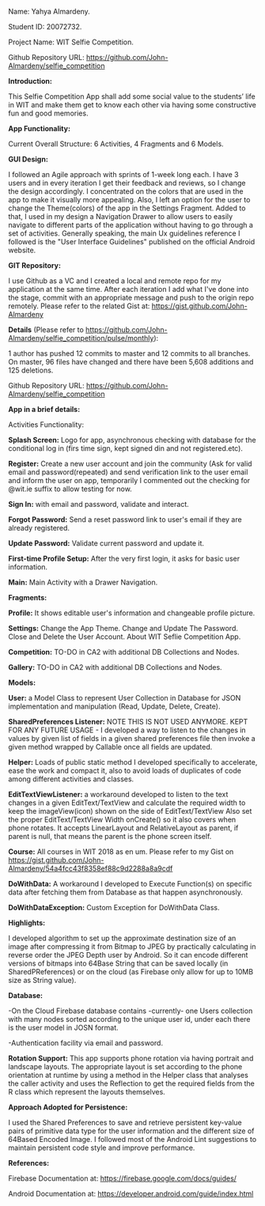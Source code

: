 Name: Yahya Almardeny.

Student ID: 20072732.

Project Name: WIT Selfie Competition.

Github Repository URL: https://github.com/John-Almardeny/selfie_competition


**Introduction:**

This Selfie Competition App shall add some social value to the students’ life in WIT and make them get to know each other via having some constructive fun and good memories.

**App Functionality:**

Current Overall Structure: 6 Activities, 4 Fragments and 6 Models.

**GUI Design:**

I followed an Agile approach with sprints of 1-week long each. I have 3 users and in every iteration I get their feedback and reviews, so I change the design accordingly.
I concentrated on the colors that are used in the app to make it visually more appealing. Also, I left an option for the user to change the Theme(colors) of the app in the Settings Fragment.
Added to that, I used in my design a Navigation Drawer to allow users to easily navigate to different parts of the application without having to go through a set of activities.
Generally speaking, the main Ux guidelines reference I followed is the "User Interface Guidelines" published on the official Android website.


**GIT Repository:**

I use Github as a VC and I created a local and remote repo for my application at the same time. After each iteration I add what I've done into the stage, commit with an appropriate message and push to the origin repo remotely.
Please refer to the related Gist at: https://gist.github.com/John-Almardeny

**Details** (Please refer to https://github.com/John-Almardeny/selfie_competition/pulse/monthly):

1 author has pushed 12 commits to master and 12 commits to all branches. 
On master, 96 files have changed and there have been 5,608 additions and 125 deletions.

Github Repository URL: https://github.com/John-Almardeny/selfie_competition


**App in a brief details:**

Activities Functionality:

**Splash Screen:** Logo for app, asynchronous checking with database for the conditional log in (firs time sign, kept signed din and not registered.etc).

**Register:** Create a new user account and join the community (Ask for valid email and password(repeated) and send verification link to the user email and inform the user on app, temporarily I commented out the checking for @wit.ie suffix to allow testing for now.

**Sign In:** with email and password, validate and interact.

**Forgot Password:** Send a reset password link to user's email if they are already registered.

**Update Password:** Validate current password and update it.

**First-time Profile Setup:** After the very first login, it asks for basic user information.

**Main:** Main Activity with a Drawer Navigation.

**Fragments:**

**Profile:** It shows editable user's information and changeable profile picture.

**Settings:** Change the App Theme. Change and Update The Password. Close and Delete the User Account. About WIT Seflie Competition App.

**Competition:** TO-DO in CA2 with additional DB Collections and Nodes.

**Gallery:** TO-DO in CA2 with additional DB Collections and Nodes.

**Models:**

**User:** a Model Class to represent User Collection in Database for JSON implementation and manipulation (Read, Update, Delete, Create).

**SharedPreferences Listener:** NOTE THIS IS NOT USED ANYMORE. KEPT FOR ANY FUTURE USAGE - I developed a way to listen to the changes in values by given list of fields in a given shared preferences file then invoke a given method wrapped by Callable once all fields are updated.

**Helper:** Loads of public static method I developed specifically to accelerate, ease the work and compact it, also to avoid loads of duplicates of code among different activities and classes.

**EditTextViewListener:** a workaround developed to listen to the text changes in a given EditText/TextView and calculate the required width to keep the imageView(icon) shown on the side of EditText/TextView Also set the proper EditText/TextView Width onCreate() so it also covers when phone rotates. It accepts LinearLayout and RelativeLayout as parent, if parent is null, that means the parent is the phone screen itself.

**Course:** All courses in WIT 2018 as en um. Please refer to my Gist on https://gist.github.com/John-Almardeny/54a4fcc43f8358ef88c9d2288a8a9cdf

**DoWithData:** A workaround I developed to Execute Function(s) on specific data after fetching them from Database as that happen asynchronously.

**DoWithDataException:** Custom Exception for DoWithData Class.

**Highlights:**

I developed algorithm to set up the approximate destination size of an image after compressing it from Bitmap to JPEG by practically calculating in reverse order the JPEG Depth user by Android. So it can encode different versions of bitmaps into 64Base String that can be saved locally (in SharedPReferences) or on the cloud (as Firebase only allow for up to 10MB size as String value).


**Database:**

-On the Cloud Firebase database contains -currently- one Users collection with many nodes sorted according to the unique user id, under each there is the user model in JOSN format.

-Authentication facility via email and password.

**Rotation Support:**
This app supports phone rotation via having portrait and landscape layouts. The appropriate layout is set according to the phone orientation at runtime by using a method in the Helper class that analyses the caller activity and uses the Reflection to get the required fields from the R class which represent the layouts themselves.

**Approach Adopted for Persistence:**

I used the Shared Preferences to save and retrieve persistent key-value pairs of primitive data type for the user information and the different size of 64Based Encoded Image.
I followed most of the Android Lint suggestions to maintain persistent code style and improve performance.


**References:**

Firebase Documentation at: https://firebase.google.com/docs/guides/

Android Documentation at: https://developer.android.com/guide/index.html



